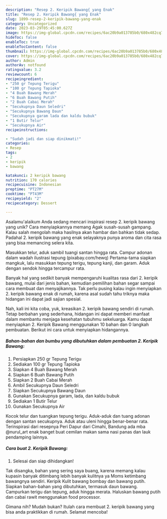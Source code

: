 ```yaml
---
description: "Resep 2. Keripik Bawang{ yang Enak"
title: "Resep 2. Keripik Bawang{ yang Enak"
slug: 1899-resep-2-keripik-bawang-yang-enak
category: Uncategorized
date: 2023-03-29T05:45:00.627Z
image: https://img-global.cpcdn.com/recipes/6ac20b9a013785b0/680x482cq70/2-keripik-bawang-foto-resep-utama.jpg
hideToc: false
enableToc: true
enableTocContent: false
thumbnail: https://img-global.cpcdn.com/recipes/6ac20b9a013785b0/680x482cq70/2-keripik-bawang-foto-resep-utama.jpg
cover: https://img-global.cpcdn.com/recipes/6ac20b9a013785b0/680x482cq70/2-keripik-bawang-foto-resep-utama.jpg
author: Admin
authorAv: notfound
ratingvalue: 3.2
reviewcount: 6
recipeingredient:
- "250 gr Tepung Terigu"
- "100 gr Tepung Tapioka"
- "4 Buah Bawang Merah"
- "6 Buah Bawang Putih"
- "2 Buah Cabai Merah"
- "Secukupnya Daun Seledri"
- "Secukupnya Bawang Daun"
- "Secukupnya garam lada dan kaldu bubuk"
- "1 Butir Telur"
- "Secukupnya Air"
recipeinstructions:

- "Sudah jadi dan siap dinikmati!"
categories:
- Resep
tags:
- 2
- keripik
- bawang

katakunci: 2 keripik bawang 
nutrition: 170 calories
recipecuisine: Indonesian
preptime: "PT27M"
cooktime: "PT43M"
recipeyield: "2"
recipecategory: Dessert

---
```



Asalamu'alaikum Anda sedang mencari inspirasi resep 2. keripik bawang yang unik? Cara menyiapkannya memang Agak susah-susah gampang. Kalau salah mengolah maka hasilnya akan hambar dan bahkan tidak sedap. Padahal 2. keripik bawang yang enak selayaknya punya aroma dan cita rasa yang bisa memancing selera kita.


Masukkan telur, aduk sambil tuangi santan hingga rata. Campur adonan dalam wadah ilustrasi tepung (pixabay.com/hewq) Pertama-tama siapkan mangkuk, lalu masukkan tepung terigu, tepung kanji, dan garam. Aduk dengan sendok hingga tercampur rata.

Banyak hal yang sedikit banyak mempengaruhi kualitas rasa dari 2. keripik bawang, mulai dari jenis bahan, kemudian pemilihan bahan segar sampai cara membuat dan menyajikannya. Tak perlu pusing kalau ingin menyiapkan 2. keripik bawang enak di rumah, karena asal sudah tahu triknya maka hidangan ini dapat jadi sajian spesial.


Nah, kali ini kita coba, yuk, kreasikan 2. keripik bawang sendiri di rumah. Tetap berbahan yang sederhana, hidangan ini dapat memberi manfaat dalam membantu menjaga kesehatan tubuhmu sekeluarga. Kamu dapat menyiapkan 2. Keripik Bawang menggunakan 10 bahan dan 0 langkah pembuatan. Berikut ini cara untuk menyiapkan hidangannya.

<!--inarticleads1-->

##### Bahan-bahan dan bumbu yang dibutuhkan dalam pembuatan 2. Keripik Bawang:

1. Persiapkan 250 gr Tepung Terigu
1. Sediakan 100 gr Tepung Tapioka
1. Siapkan 4 Buah Bawang Merah
1. Siapkan 6 Buah Bawang Putih
1. Siapkan 2 Buah Cabai Merah
1. Ambil Secukupnya Daun Seledri
1. Siapkan Secukupnya Bawang Daun
1. Gunakan Secukupnya garam, lada, dan kaldu bubuk
1. Sediakan 1 Butir Telur
1. Gunakan Secukupnya Air


Kocok telur dan tuangkan tepung terigu. Aduk-aduk dan tuang adonan dengan santan secukupnya. Aduk atau uleni hingga benar-benar rata. Terinspirasi dari resepnya Peri Dapur dari Cimahi, Bandung ada mba @nurul_art enak banget buat cemilan makan sama nasi panas dan lauk pendamping lainnya. 

<!--inarticleads2-->

##### Cara buat 2. Keripik Bawang:


1. Selesai dan siap dihidangkan!

Tak disangka, bahan yang sering saya buang, karena memang kalau kupasin banyak ditimbang lebih banyak kulitnya ya Moms ketimbang bawangnya sendiri. Keripik Kulit bawang bombay dan bawang putih. Siapkan bahan-bahan yang dibutuhkan, termasuk daun bawang. Campurkan terigu dan tepung, aduk hingga merata. Haluskan bawang putih dan cabai rawit menggunakan food processor. 

Gimana nih? Mudah bukan? Itulah cara membuat 2. keripik bawang yang bisa anda praktikkan di rumah. Selamat mencoba!
